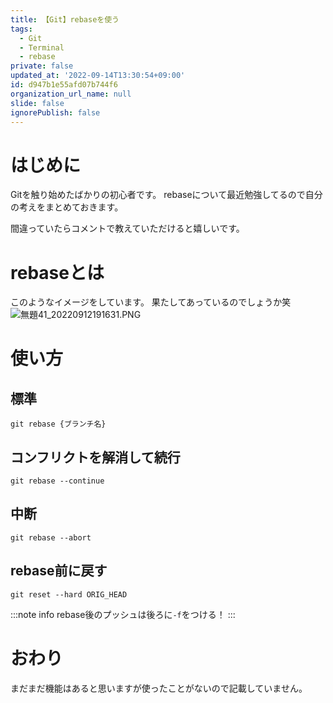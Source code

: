 ```yaml
---
title: 【Git】rebaseを使う
tags:
  - Git
  - Terminal
  - rebase
private: false
updated_at: '2022-09-14T13:30:54+09:00'
id: d947b1e55afd07b744f6
organization_url_name: null
slide: false
ignorePublish: false
---
```

# はじめに
Gitを触り始めたばかりの初心者です。
rebaseについて最近勉強してるので自分の考えをまとめておきます。

間違っていたらコメントで教えていただけると嬉しいです。

# rebaseとは
このようなイメージをしています。
果たしてあっているのでしょうか笑
![無題41_20220912191631.PNG](https://qiita-image-store.s3.ap-northeast-1.amazonaws.com/0/1745371/342b3e40-956a-c8e9-99a4-543bf0e7e09a.png)

# 使い方
## 標準
```:ターミナル
git rebase {ブランチ名}
```

## コンフリクトを解消して続行
```:ターミナル
git rebase --continue
```

## 中断
```:ターミナル
git rebase --abort
```

## rebase前に戻す
```:ターミナル
git reset --hard ORIG_HEAD
```

:::note info
rebase後のプッシュは後ろに`-f`をつける！
:::

# おわり
まだまだ機能はあると思いますが使ったことがないので記載していません。
